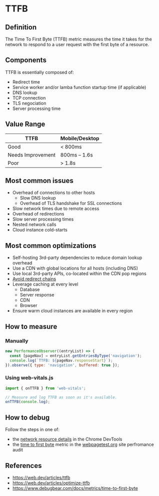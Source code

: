 # TTFB

## Definition

The  Time To First Byte (TTFB) metric measures the time it takes for the network to respond to a user request with the first byte of a resource.

## Components

TTFB is essentially composed of:
- Redirect time
- Service worker and/or lamba function startup time (if applicable)
- DNS lookup
- TCP connection
- TLS negociation
- Server processing time

## Value Range

| TTFB              | Mobile/Desktop |
|-------------------|----------------|
| Good              | < 800ms        |
| Needs Improvement | 800ms – 1.6s   |
| Poor              | > 1.8s         |

## Most common issues

- Overhead of connections to other hosts
  - Slow DNS lookup
  - Overhead of TLS handshake for SSL connections
- Slow network times due to remote access
- Overhead of redirections
- Slow server processing times
- Nested network calls
- Cloud instance cold-starts

## Most common optimizations

- Self-hosting 3rd-party dependencies to reduce domain lookup overhead
- Use a CDN with global locations for all hosts (including DNS)
- Use local 3rd-party APIs, co-located within the CDN pop regions
- [Avoid redirect chains](https://developer.chrome.com/docs/lighthouse/performance/redirects)
- Leverage caching at every level
  - Database
  - Server response
  - CDN
  - Browser
- Ensure warm cloud instances are available in every region

## How to measure

### Manually

```js
new PerformanceObserver((entryList) => {
  const [pageNav] = entryList.getEntriesByType('navigation');
  console.log(`TTFB: ${pageNav.responseStart}`);
}).observe({ type: 'navigation', buffered: true });
```

### Using web-vitals.js

```js
import { onTTFB } from 'web-vitals';

// Measure and log TTFB as soon as it's available.
onTTFB(console.log);
```

## How to debug

Follow the steps in one of:
- the [network resource details](https://developer.chrome.com/docs/devtools/network#details) in the Chrome DevTools
- the [time to first byte](https://docs.webpagetest.org/getting-started/#time-to-first-byte) metric in the [webpagetest.org]() site perfromance audit


## References

- https://web.dev/articles/ttfb
- https://web.dev/articles/optimize-ttfb
- https://www.debugbear.com/docs/metrics/time-to-first-byte